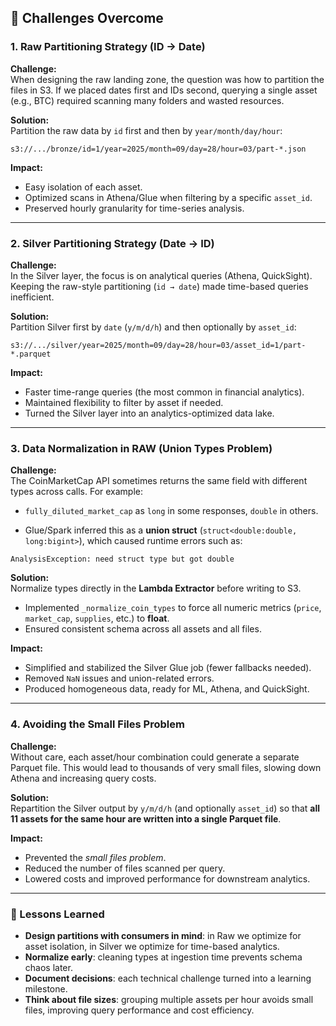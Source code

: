 ## 🚧 Challenges Overcome

### 1. Raw Partitioning Strategy (ID → Date)
**Challenge:**  
When designing the raw landing zone, the question was how to partition the files in S3. If we placed dates first and IDs second, querying a single asset (e.g., BTC) required scanning many folders and wasted resources.

**Solution:**  
Partition the raw data by `id` first and then by `year/month/day/hour`:

`s3://.../bronze/id=1/year=2025/month=09/day=28/hour=03/part-*.json`


**Impact:**  
- Easy isolation of each asset.  
- Optimized scans in Athena/Glue when filtering by a specific `asset_id`.  
- Preserved hourly granularity for time-series analysis.  

---

### 2. Silver Partitioning Strategy (Date → ID)
**Challenge:**  
In the Silver layer, the focus is on analytical queries (Athena, QuickSight). Keeping the raw-style partitioning (`id → date`) made time-based queries inefficient.

**Solution:**  
Partition Silver first by `date` (`y/m/d/h`) and then optionally by `asset_id`:

`s3://.../silver/year=2025/month=09/day=28/hour=03/asset_id=1/part-*.parquet`


**Impact:**  
- Faster time-range queries (the most common in financial analytics).  
- Maintained flexibility to filter by asset if needed.  
- Turned the Silver layer into an analytics-optimized data lake.  

---

### 3. Data Normalization in RAW (Union Types Problem)
**Challenge:**  
The CoinMarketCap API sometimes returns the same field with different types across calls. For example:  

- `fully_diluted_market_cap` as `long` in some responses, `double` in others.  

- Glue/Spark inferred this as a **union struct** (`struct<double:double, long:bigint>`), which caused runtime errors such as:  

`AnalysisException: need struct type but got double`


**Solution:**  
Normalize types directly in the **Lambda Extractor** before writing to S3.  
- Implemented `_normalize_coin_types` to force all numeric metrics (`price`, `market_cap`, `supplies`, etc.) to **float**.  
- Ensured consistent schema across all assets and all files.

**Impact:**  
- Simplified and stabilized the Silver Glue job (fewer fallbacks needed).  
- Removed `NaN` issues and union-related errors.  
- Produced homogeneous data, ready for ML, Athena, and QuickSight.  

---

### 4. Avoiding the Small Files Problem
**Challenge:**  
Without care, each asset/hour combination could generate a separate Parquet file. This would lead to thousands of very small files, slowing down Athena and increasing query costs.

**Solution:**  
Repartition the Silver output by `y/m/d/h` (and optionally `asset_id`) so that **all 11 assets for the same hour are written into a single Parquet file**.

**Impact:**  
- Prevented the *small files problem*.  
- Reduced the number of files scanned per query.  
- Lowered costs and improved performance for downstream analytics.  

---

### 📌 Lessons Learned
- **Design partitions with consumers in mind**: in Raw we optimize for asset isolation, in Silver we optimize for time-based analytics.  
- **Normalize early**: cleaning types at ingestion time prevents schema chaos later.  
- **Document decisions**: each technical challenge turned into a learning milestone.  
- **Think about file sizes**: grouping multiple assets per hour avoids small files, improving query performance and cost efficiency.  
